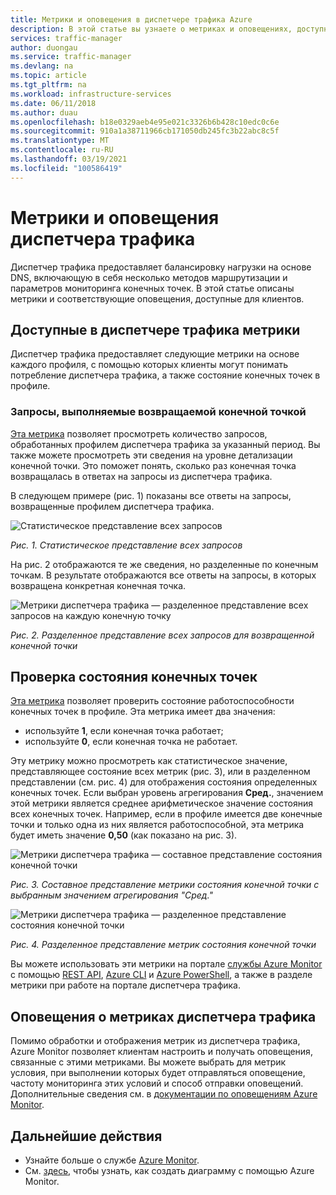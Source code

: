 ```yaml
---
title: Метрики и оповещения в диспетчере трафика Azure
description: В этой статье вы узнаете о метриках и оповещениях, доступных для диспетчера трафика в Azure.
services: traffic-manager
author: duongau
ms.service: traffic-manager
ms.devlang: na
ms.topic: article
ms.tgt_pltfrm: na
ms.workload: infrastructure-services
ms.date: 06/11/2018
ms.author: duau
ms.openlocfilehash: b18e0329aeb4e95e021c3326b6b428c10edc0c6e
ms.sourcegitcommit: 910a1a38711966cb171050db245fc3b22abc8c5f
ms.translationtype: MT
ms.contentlocale: ru-RU
ms.lasthandoff: 03/19/2021
ms.locfileid: "100586419"
---
```

# <a name="traffic-manager-metrics-and-alerts"></a>Метрики и оповещения диспетчера трафика

Диспетчер трафика предоставляет балансировку нагрузки на основе DNS, включающую в себя несколько методов маршрутизации и параметров мониторинга конечных точек. В этой статье описаны метрики и соответствующие оповещения, доступные для клиентов. 

## <a name="metrics-available-in-traffic-manager"></a>Доступные в диспетчере трафика метрики 

Диспетчер трафика предоставляет следующие метрики на основе каждого профиля, с помощью которых клиенты могут понимать потребление диспетчера трафика, а также состояние конечных точек в профиле.  

### <a name="queries-by-endpoint-returned"></a>Запросы, выполняемые возвращаемой конечной точкой
[Эта метрика](../azure-monitor/essentials/metrics-supported.md) позволяет просмотреть количество запросов, обработанных профилем диспетчера трафика за указанный период. Вы также можете просмотреть эти сведения на уровне детализации конечной точки. Это поможет понять, сколько раз конечная точка возвращалась в ответах на запросы из диспетчера трафика.

В следующем примере (рис. 1) показаны все ответы на запросы, возвращенные профилем диспетчера трафика. 

  
![Статистическое представление всех запросов](./media/traffic-manager-metrics-alerts/traffic-manager-metrics-queries-aggregate-view.png)

*Рис. 1. Статистическое представление всех запросов*
  
На рис. 2 отображаются те же сведения, но разделенные по конечным точкам. В результате отображаются все ответы на запросы, в которых возвращена конкретная конечная точка.

![Метрики диспетчера трафика — разделенное представление всех запросов на каждую конечную точку](./media/traffic-manager-metrics-alerts/traffic-manager-metrics-query-volume-per-endpoint.png)

*Рис. 2. Разделенное представление всех запросов для возвращенной конечной точки*

## <a name="endpoint-status-by-endpoint"></a>Проверка состояния конечных точек
[Эта метрика](../azure-monitor/essentials/metrics-supported.md#microsoftnetworktrafficmanagerprofiles) позволяет проверить состояние работоспособности конечных точек в профиле. Эта метрика имеет два значения:
 - используйте **1**, если конечная точка работает;
 - используйте **0**, если конечная точка не работает.

Эту метрику можно просмотреть как статистическое значение, представляющее состояние всех метрик (рис. 3), или в разделенном представлении (см. рис. 4) для отображения состояния определенных конечных точек. Если выбран уровень агрегирования **Сред.**, значением этой метрики является среднее арифметическое значение состояния всех конечных точек. Например, если в профиле имеется две конечные точки и только одна из них является работоспособной, эта метрика будет иметь значение **0,50** (как показано на рис. 3). 


![Метрики диспетчера трафика — составное представление состояния конечной точки](./media/traffic-manager-metrics-alerts/traffic-manager-metrics-endpoint-status-composite-view.png)

*Рис. 3. Составное представление метрики состояния конечной точки с выбранным значением агрегирования "Сред."*


![Метрики диспетчера трафика — разделенное представление состояния конечной точки](./media/traffic-manager-metrics-alerts/traffic-manager-metrics-endpoint-status-split-view.png)

*Рис. 4. Разделенное представление метрик состояния конечной точки*

Вы можете использовать эти метрики на портале [службы Azure Monitor](../azure-monitor/essentials/metrics-supported.md) с помощью [REST API](/rest/api/monitor/), [Azure CLI](/cli/azure/monitor) и [Azure PowerShell](/powershell/module/az.applicationinsights), а также в разделе метрики при работе на портале диспетчера трафика.

## <a name="alerts-on-traffic-manager-metrics"></a>Оповещения о метриках диспетчера трафика
Помимо обработки и отображения метрик из диспетчера трафика, Azure Monitor позволяет клиентам настроить и получать оповещения, связанные с этими метриками. Вы можете выбрать для метрик условия, при выполнении которых будет отправляться оповещение, частоту мониторинга этих условий и способ отправки оповещений. Дополнительные сведения см. в [документации по оповещениям Azure Monitor](../azure-monitor/alerts/alerts-metric.md).

## <a name="next-steps"></a>Дальнейшие действия
- Узнайте больше о службе [Azure Monitor](../azure-monitor/essentials/metrics-supported.md).
- См. [здесь](../azure-monitor/essentials/metrics-getting-started.md#create-your-first-metric-chart), чтобы узнать, как создать диаграмму с помощью Azure Monitor.
